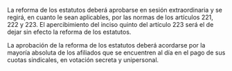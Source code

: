 La reforma de los estatutos deberá aprobarse en sesión extraordinaria y se regirá, en cuanto le sean aplicables, por las normas de los artículos 221, 222 y 223. El apercibimiento del inciso quinto del artículo 223 será el de dejar sin efecto la reforma de los estatutos.

La aprobación de la reforma de los estatutos deberá acordarse por la mayoría absoluta de los afiliados que se encuentren al día en el pago de sus cuotas sindicales, en votación secreta y unipersonal.